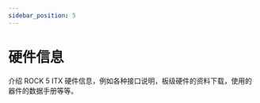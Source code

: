 ```yaml
---
sidebar_position: 5
---
```


# 硬件信息

介绍 ROCK 5 ITX 硬件信息，例如各种接口说明，板级硬件的资料下载，使用的器件的数据手册等等。

<DocCardList />
